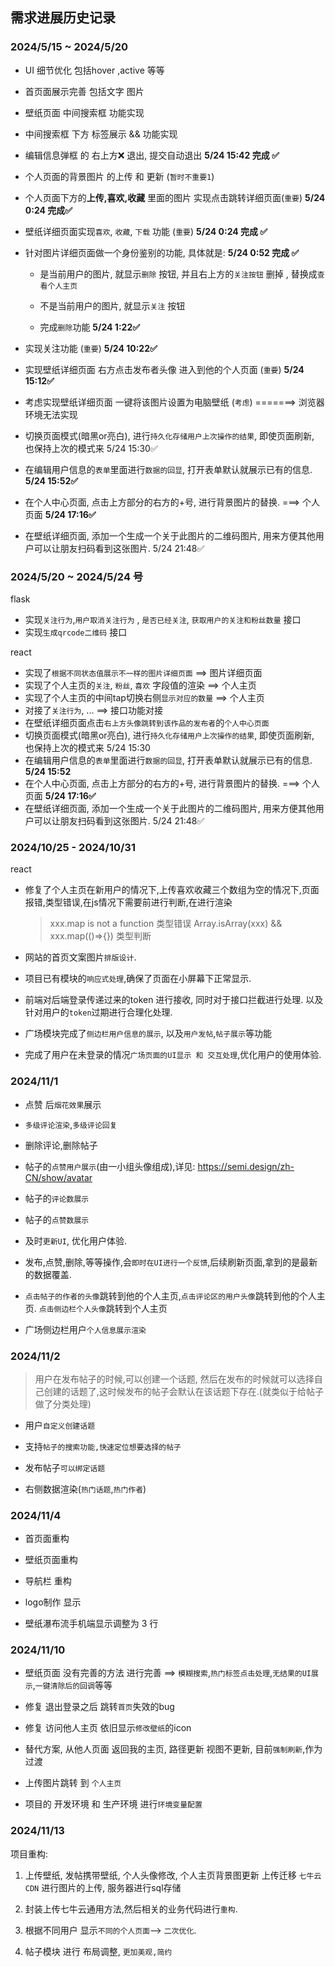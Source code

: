

## 需求进展历史记录


### 2024/5/15 ~ 2024/5/20

- UI 细节优化 包括hover ,active 等等

- 首页面展示完善 包括文字 图片

- 壁纸页面 中间搜索框 功能实现

- 中间搜索框 下方 标签展示 && 功能实现

- 编辑信息弹框 的 右上方❌  退出, 提交自动退出   **5/24 15:42 完成 ✅**

- 个人页面的背景图片 的上传 和 更新 (`暂时不重要1`)

- 个人页面下方的**上传,喜欢,收藏** 里面的图片 实现点击跳转详细页面(`重要`) **5/24 0:24 完成✅**

- 壁纸详细页面实现`喜欢`, `收藏`, `下载` 功能 (`重要`)  **5/24 0:24 完成 ✅**

- 针对图片详细页面做一个身份鉴别的功能, 具体就是:    **5/24 0:52 完成 ✅**
    - 是当前用户的图片, 就显示`删除` 按钮, 并且右上方的`关注按钮` 删掉 , 替换成`查看个人主页`
    - 不是当前用户的图片, 就显示`关注` 按钮 

    - 完成`删除`功能  **5/24 1:22✅**

- 实现关注功能 (`重要`)    **5/24 10:22✅**

- 实现壁纸详细页面 右方点击发布者头像 进入到他的个人页面 (`重要`)    **5/24 15:12✅**


- 考虑实现壁纸详细页面 一键将该图片设置为电脑壁纸 (`考虑`)  =======> 浏览器环境无法实现
- 切换页面模式(暗黑or亮白), 进行`持久化存储用户上次操作的结果`, 即使页面刷新, 也保持上次的模式来 5/24 15:30✅
- 在编辑用户信息的`表单`里面进行`数据的回显`, 打开表单默认就展示已有的信息. **5/24 15:52✅**
- 在个人中心页面, 点击上方部分的右方的+号, 进行背景图片的替换. ===> 个人页面 **5/24 17:16✅**
- 在壁纸详细页面, 添加一个生成一个关于此图片的二维码图片, 用来方便其他用户可以让朋友扫码看到这张图片. 5/24 21:48✅





### 2024/5/20 ~ 2024/5/24 号

flask

- 实现`关注行为`,`用户取消关注行为` , `是否已经关注`, `获取用户的关注和粉丝数量` 接口
- 实现`生成qrcode二维码` 接口



react

- 实现了`根据不同状态值展示不一样的图片详细页面`  ==> 图片详细页面
- 实现了个人主页的`关注`, `粉丝`, `喜欢` 字段值的渲染 ==> 个人主页
- 实现了个人主页的中间tap切换右侧`显示对应的数量` ==> 个人主页
- 对接了`关注行为`, ... ==> 接口功能对接
- 在壁纸详细页面点击`右上方头像跳转到该作品的发布者`的`个人中心页面 `
- 切换页面模式(暗黑or亮白), 进行`持久化存储用户上次操作的结果`, 即使页面刷新, 也保持上次的模式来 5/24 15:30
- 在编辑用户信息的`表单`里面进行`数据的回显`, 打开表单默认就展示已有的信息. **5/24 15:52**
- 在个人中心页面, 点击上方部分的右方的+号, 进行背景图片的替换. ===> 个人页面 **5/24 17:16✅**
- 在壁纸详细页面, 添加一个生成一个关于此图片的二维码图片, 用来方便其他用户可以让朋友扫码看到这张图片. 5/24 21:48✅


### 2024/10/25 - 2024/10/31 

react
- 修复了个人主页在新用户的情况下,上传喜欢收藏三个数组为空的情况下,页面报错,类型错误,在js情况下需要前进行判断,在进行渲染
  > xxx.map is not a function 类型错误 
  > Array.isArray(xxx)  && xxx.map(()=>{}) 类型判断

- 网站的首页文案图片`排版设计`.
- 项目已有模块的`响应式处理`,确保了页面在小屏幕下正常显示.

- 前端对后端登录传递过来的token 进行接收, 同时对于接口拦截进行处理. 以及针对用户的`token`过期进行合理化处理.

- 广场模块完成了`侧边栏用户信息的展示`, 以及`用户发帖`,`帖子展示`等功能

- 完成了用户在未登录的情况`广场页面的UI显示 和 交互处理`,优化用户的使用体验.



### 2024/11/1

- 点赞 后`烟花效果`展示

- `多级评论渲染`,`多级评论回复`

- 删除评论,删除帖子

- 帖子的`点赞用户展示`(由一小组头像组成),详见: https://semi.design/zh-CN/show/avatar

- 帖子的`评论数展示`

- 帖子的`点赞数展示`

- 及时`更新UI`, 优化用户体验. 

- 发布,点赞,删除,等等操作,会`即时在UI进行一个反馈`,后续刷新页面,拿到的是最新的数据覆盖.

- `点击帖子的作者的头像`跳转到他的个人主页,`点击评论区的用户头像`跳转到他的个人主页. `点击侧边栏个人头像`跳转到个人主页

- 广场侧边栏用户`个人信息展示渲染`


### 2024/11/2
> 用户在发布帖子的时候,可以创建一个话题, 然后在发布的时候就可以选择自己创建的话题了,这时候发布的帖子会默认在该话题下存在.(就类似于给帖子做了分类处理)

- 用户`自定义创建话题`

- 支持`帖子的搜索功能,快速定位想要选择的帖子`

- 发布帖子`可以绑定话题`

- 右侧数据渲染(`热门话题`,`热门作者`)

### 2024/11/4

- 首页面重构

- 壁纸页面重构

- 导航栏 重构

- logo制作 显示

- 壁纸瀑布流手机端显示调整为 3 行



### 2024/11/10

- 壁纸页面 没有完善的方法 进行完善 ==> `模糊搜索`,`热门标签点击处理`,`无结果的UI展示`,`一键清除后的回调`等等

- 修复 退出登录之后 跳转`首页`失效的bug

- 修复 访问他人主页 依旧显示`修改壁纸`的icon

- 替代方案, 从他人页面 返回我的主页, 路径更新 视图不更新, 目前`强制刷新`,作为过渡

- 上传图片跳转 到 `个人主页`

- 项目的 开发环境 和 生产环境 进行`环境变量配置`



### 2024/11/13

项目重构:
1. 上传壁纸, 发帖携带壁纸, 个人头像修改, 个人主页背景图更新 上传迁移 `七牛云CDN` 进行图片的上传, 服务器进行sql存储

2. 封装上传七牛云通用方法,然后相关的业务代码进行`重构`.

3. 根据不同用户 显示`不同的个人页面`--> `二次优化`.

4. 帖子模块 进行 布局调整, `更加美观,简约`





